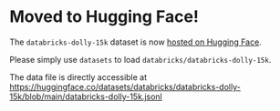 # Moved to Hugging Face!

The `databricks-dolly-15k` dataset is now 
[hosted on Hugging Face](https://huggingface.co/datasets/databricks/databricks-dolly-15k).

Please simply use `datasets` to load `databricks/databricks-dolly-15k`.

The data file is directly accessible at 
https://huggingface.co/datasets/databricks/databricks-dolly-15k/blob/main/databricks-dolly-15k.jsonl
